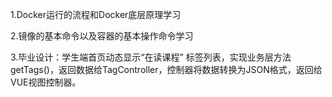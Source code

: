 1.Docker运行的流程和Docker底层原理学习

2.镜像的基本命令以及容器的基本操作命令学习

3.毕业设计：学生端首页动态显示“在读课程” 标签列表，实现业务层方法getTags()，返回数据给TagController，控制器将数据转换为JSON格式，返回给VUE视图控制器。